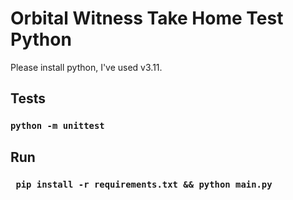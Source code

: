 # Orbital Witness Take Home Test Python

Please install python, I've used v3.11.

## Tests

### `python -m unittest`

## Run

### ` pip install -r requirements.txt && python main.py`

